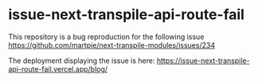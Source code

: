 # issue-next-transpile-api-route-fail

This repository is a bug reproduction for the following issue https://github.com/martpie/next-transpile-modules/issues/234

The deployment displaying the issue is here: https://issue-next-transpile-api-route-fail.vercel.app/blog/
